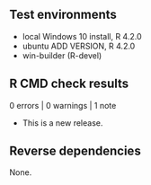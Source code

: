 ## Test environments

* local Windows 10 install, R 4.2.0
* ubuntu ADD VERSION, R 4.2.0
* win-builder (R-devel)

## R CMD check results

0 errors | 0 warnings | 1 note

* This is a new release.

## Reverse dependencies

None.
